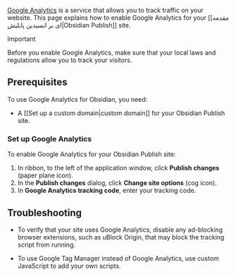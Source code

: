 [Google Analytics](https://analytics.google.com) is a service that allows you to track traffic on your website. This page explains how to enable Google Analytics for your [[مقدمه ای بر ابسیدین پابلیش|Obsidian Publish]] site.

> [!important]
> Before you enable Google Analytics, make sure that your local laws and regulations allow you to track your visitors.

## Prerequisites

To use Google Analytics for Obsidian, you need:

- A [[Set up a custom domain|custom domain]] for your Obsidian Publish site.

### Set up Google Analytics

To enable Google Analytics for your Obsidian Publish site:

1. In ribbon, to the left of the application window, click **Publish changes** (paper plane icon).
2. In the **Publish changes** dialog, click **Change site options** (cog icon).
3. In **Google Analytics tracking code**, enter your tracking code.

## Troubleshooting

- To verify that your site uses Google Analytics, disable any ad-blocking browser extensions, such as uBlock Origin, that may block the tracking script from running.

- To use Google Tag Manager instead of Google Analytics, use custom JavaScript to add your own scripts.
